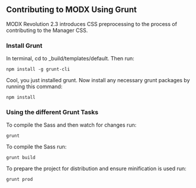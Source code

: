 ## Contributing to MODX Using Grunt
MODX Revolution 2.3 introduces CSS preprocessing to the process of contributing to the Manager CSS. 

### Install Grunt
In terminal, cd to _build/templates/default. Then run:

	npm install -g grunt-cli
	
Cool, you just installed grunt. Now install any necessary grunt packages by running this command:

	npm install
	
### Using the different Grunt Tasks
To compile the Sass and then watch for changes run:

	grunt
	
To compile the Sass run:

	grunt build
	
To prepare the project for distribution and ensure minification is used run:

	grunt prod

